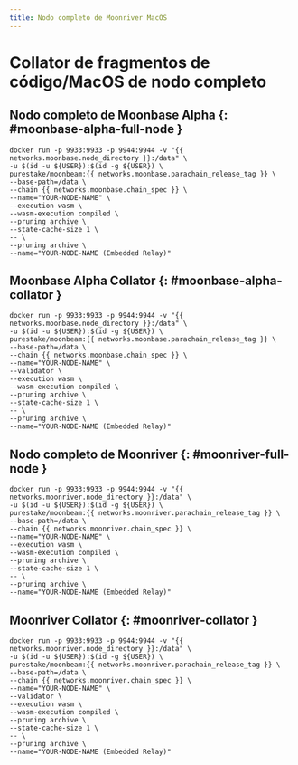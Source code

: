 ```yaml
---
title: Nodo completo de Moonriver MacOS
---
```


# Collator de fragmentos de código/MacOS de nodo completo

## Nodo completo de Moonbase Alpha {: #moonbase-alpha-full-node } 

```
docker run -p 9933:9933 -p 9944:9944 -v "{{ networks.moonbase.node_directory }}:/data" \
-u $(id -u ${USER}):$(id -g ${USER}) \
purestake/moonbeam:{{ networks.moonbase.parachain_release_tag }} \
--base-path=/data \
--chain {{ networks.moonbase.chain_spec }} \
--name="YOUR-NODE-NAME" \
--execution wasm \
--wasm-execution compiled \
--pruning archive \
--state-cache-size 1 \
-- \
--pruning archive \
--name="YOUR-NODE-NAME (Embedded Relay)"
```

## Moonbase Alpha Collator {: #moonbase-alpha-collator } 

```
docker run -p 9933:9933 -p 9944:9944 -v "{{ networks.moonbase.node_directory }}:/data" \
-u $(id -u ${USER}):$(id -g ${USER}) \
purestake/moonbeam:{{ networks.moonbase.parachain_release_tag }} \
--base-path=/data \
--chain {{ networks.moonbase.chain_spec }} \
--name="YOUR-NODE-NAME" \
--validator \
--execution wasm \
--wasm-execution compiled \
--pruning archive \
--state-cache-size 1 \
-- \
--pruning archive \
--name="YOUR-NODE-NAME (Embedded Relay)"
```

## Nodo completo de Moonriver {: #moonriver-full-node } 

```
docker run -p 9933:9933 -p 9944:9944 -v "{{ networks.moonriver.node_directory }}:/data" \
-u $(id -u ${USER}):$(id -g ${USER}) \
purestake/moonbeam:{{ networks.moonriver.parachain_release_tag }} \
--base-path=/data \
--chain {{ networks.moonriver.chain_spec }} \
--name="YOUR-NODE-NAME" \
--execution wasm \
--wasm-execution compiled \
--pruning archive \
--state-cache-size 1 \
-- \
--pruning archive \
--name="YOUR-NODE-NAME (Embedded Relay)"
```

## Moonriver Collator {: #moonriver-collator } 

```
docker run -p 9933:9933 -p 9944:9944 -v "{{ networks.moonriver.node_directory }}:/data" \
-u $(id -u ${USER}):$(id -g ${USER}) \
purestake/moonbeam:{{ networks.moonriver.parachain_release_tag }} \
--base-path=/data \
--chain {{ networks.moonriver.chain_spec }} \
--name="YOUR-NODE-NAME" \
--validator \
--execution wasm \
--wasm-execution compiled \
--pruning archive \
--state-cache-size 1 \
-- \
--pruning archive \
--name="YOUR-NODE-NAME (Embedded Relay)"
```
